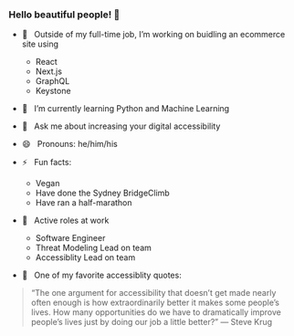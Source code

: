 ### Hello beautiful people! 👋

- 🔭&nbsp;&nbsp;&nbsp;Outside of my full-time job, I’m working on buidling an ecommerce site using
  - React
  - Next.js
  - GraphQL
  - Keystone 
- 🌱&nbsp;&nbsp;&nbsp;I’m currently learning Python and Machine Learning
- 💬&nbsp;&nbsp;&nbsp;Ask me about increasing your digital accessibility
- 😄&nbsp;&nbsp;&nbsp;Pronouns: he/him/his
- ⚡&nbsp;&nbsp;&nbsp;Fun facts: 
  - Vegan
  - Have done the Sydney BridgeClimb
  - Have ran a half-marathon
- :muscle:&nbsp;&nbsp;&nbsp;Active roles at work
  - Software Engineer
  - Threat Modeling Lead on team
  - Accessiblity Lead on team

- :speech_balloon:&nbsp;&nbsp;&nbsp;One of my favorite accessiblity quotes:
> “The one argument for accessibility that doesn’t get made nearly often enough is how extraordinarily better it makes some people’s lives. How many opportunities do we have to dramatically improve people’s lives just by doing our job a little better?”  ― Steve Krug